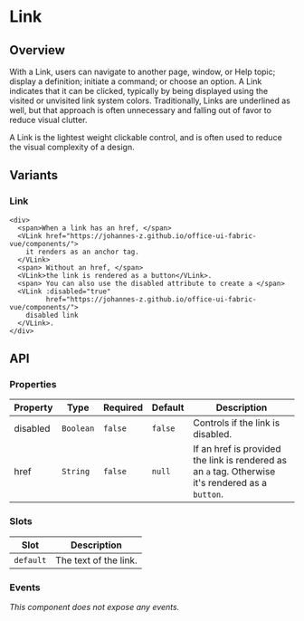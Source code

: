 # Link

## Overview

With a Link, users can navigate to another page, window, or Help topic; display
a definition; initiate a command; or choose an option. A Link indicates that it
can be clicked, typically by being displayed using the visited or unvisited link
system colors. Traditionally, Links are underlined as well, but that approach is
often unnecessary and falling out of favor to reduce visual clutter.

A Link is the lightest weight clickable control, and is often used to reduce the
visual complexity of a design.

## Variants

### Link

<basics-Link-Example1 />

```vue
<div>
  <span>When a link has an href, </span>
  <VLink href="https://johannes-z.github.io/office-ui-fabric-vue/components/">
    it renders as an anchor tag.
  </VLink>
  <span> Without an href, </span>
  <VLink>the link is rendered as a button</VLink>.
  <span> You can also use the disabled attribute to create a </span>
  <VLink :disabled="true"
         href="https://johannes-z.github.io/office-ui-fabric-vue/components/">
    disabled link
  </VLink>.
</div>
```


## API

### Properties

| Property | Type      | Required | Default | Description                                                                                       |
|----------|-----------|----------|---------|---------------------------------------------------------------------------------------------------|
| disabled | `Boolean` | `false`  | `false` | Controls if the link is disabled.                                                                 |
| href     | `String`  | `false`  | `null`  | If an href is provided the link is rendered as an `a` tag. Otherwise it's rendered as a `button`. |

### Slots

| Slot      | Description           |
|-----------|-----------------------|
| `default` | The text of the link. |

### Events

*This component does not expose any events.*
